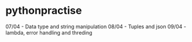 # pythonpractise 
07/04 - Data type and string manipulation
08/04 - Tuples and json
09/04 - lambda, error handling and threding